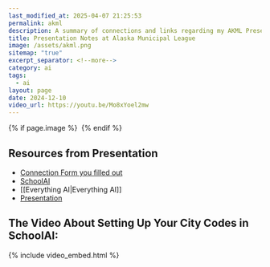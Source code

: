```yaml
---
last_modified_at: 2025-04-07 21:25:53
permalink: akml
description: A summary of connections and links regarding my AKML Presentations
title: Presentation Notes at Alaska Municipal League
image: /assets/akml.png
sitemap: "true"
excerpt_separator: <!--more-->
category: ai
tags:
  - ai
layout: page
date: 2024-12-10
video_url: https://youtu.be/Mo8xYoel2mw
---
```



{% if page.image %} <img src="{{ page.image }}" alt=""> {% endif %}
## Resources from Presentation
- [Connection Form you filled out](https://docs.google.com/forms/d/e/1FAIpQLSeCwFcHq6hIuLvuUGfRQG2OF4IYEQpmKETd6JYVx84Ou1DX9w/viewform?usp=dialog)
- [SchoolAI](https://app.schoolai.com/sign-up-invite?invitedBy=user_2TfkAQGPA5YbCR7KXBhRQ4S1Uyx)
- [[Everything AI|Everything AI]]
- [Presentation ](https://www.dropbox.com/scl/fi/28gmos1vgn4fpt16rimds/2024-12-11-AKML-AI-for-City-Officials.pdf?rlkey=jg9ftdger87ibiq9exi637pnr&dl=0)

## The Video About Setting Up Your City Codes in SchoolAI:
{% include video_embed.html %}
